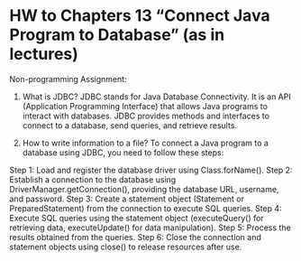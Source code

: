 # HW to Chapters 13 “Connect Java Program to Database” (as in lectures)

Non-programming Assignment:
1) What is JDBC?
JDBC stands for Java Database Connectivity. It is an API (Application Programming Interface) that allows Java programs to interact with databases. JDBC provides methods and interfaces to connect to a database, send queries, and retrieve results.

2) How to write information to a file?
To connect a Java program to a database using JDBC, you need to follow these steps:

Step 1: Load and register the database driver using Class.forName().
Step 2: Establish a connection to the database using DriverManager.getConnection(), providing the database URL, username, and password.
Step 3: Create a statement object (Statement or PreparedStatement) from the connection to execute SQL queries.
Step 4: Execute SQL queries using the statement object (executeQuery() for retrieving data, executeUpdate() for data manipulation).
Step 5: Process the results obtained from the queries.
Step 6: Close the connection and statement objects using close() to release resources after use.